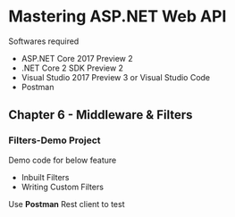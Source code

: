 # Mastering ASP.NET Web API

Softwares required

* ASP.NET Core 2017 Preview 2
* .NET Core 2 SDK Preview 2
* Visual Studio 2017 Preview 3 or Visual Studio Code
* Postman

## Chapter 6 - Middleware & Filters

### Filters-Demo Project

Demo code for below feature

* Inbuilt Filters
* Writing Custom Filters


Use **Postman** Rest client to test
